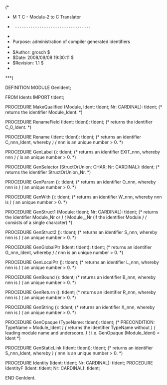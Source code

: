 (*
 *	M T C  -  Modula-2 to C Translator
 *      ----------------------------------
 *
 *	Purpose: administration of compiler generated identifiers
 *
 *	$Author: grosch $
 *	$Date: 2008/09/08 19:30:11 $
 *	$Revision: 1.1 $
 *
 ***)

DEFINITION MODULE GenIdent;

FROM Idents IMPORT tIdent;

PROCEDURE MakeQualified	(Module, Ident: tIdent; Nr: CARDINAL): tIdent;
			(* returns the identifier Module_Ident.		*)

PROCEDURE RenameField	(Ident: tIdent): tIdent;
			(* returns the identifier C_0_Ident.		*)

PROCEDURE Rename	(Ident: tIdent): tIdent;
			(* returns an identifier C_nnn_Ident, whereby	*)
			(* nnn is an unique number > 0.			*)

PROCEDURE GenLabel	(): tIdent;
			(* returns an identifier EXIT_nnn, whereby nnn	*)
			(* is an unique number > 0.			*)

PROCEDURE GenSelector	(StructOrUnion: CHAR; Nr: CARDINAL): tIdent;
			(* returns the identifier StructOrUnion_Nr.	*)

PROCEDURE GenParam	(): tIdent;
			(* returns an identifier O_nnn, whereby nnn is	*)
			(* an unique number > 0.			*)

PROCEDURE GenWith	(): tIdent;
			(* returns an identifier W_nnn, whereby nnn is	*)
			(* an unique number > 0.			*)

PROCEDURE GenStruct1	(Module: tIdent; Nr: CARDINAL): tIdent;
			(* returns the identifier Module_Nr or		*)
			(* Module__Nr (if the identifier Module		*)
			(* consists of a single character)		*)

PROCEDURE GenStruct2	(): tIdent;
			(* returns an identifier S_nnn, whereby nnn is	*)
			(* an unique number > 0.			*)

PROCEDURE GenGlobalPtr	(Ident: tIdent): tIdent;
			(* returns an identifier G_nnn_Ident, whereby	*)
			(* nnn is an unique number > 0.			*)

PROCEDURE GenLocalPtr	(): tIdent;
			(* returns an identifier L_nnn, whereby nnn is	*)
			(* an unique number > 0.			*)

PROCEDURE GenBound	(): tIdent;
			(* returns an identifier B_nnn, whereby nnn is	*)
			(* an unique number > 0.			*)

PROCEDURE GenReturn	(): tIdent;
			(* returns an identifier R_nnn, whereby nnn is	*)
			(* an unique number > 0.			*)

PROCEDURE GenString	(): tIdent;
			(* returns an identifier X_nnn, whereby nnn is	*)
			(* an unique number > 0.			*)

PROCEDURE GenOpaque	(TypeName: tIdent): tIdent;
			(* PRECONDITION: TypeName = Module_Ident 	*)
			(* returns the identifier TypeName without	*)
			(* leading module name and underscore.		*)
			(* i.e. GenOpaque (Module_Ident) = Ident	*)

PROCEDURE GenStaticLink (Ident: tIdent): tIdent;
			(* returns an identifier S_nnn_Ident, whereby	*)
			(* nnn is an unique number > 0.			*)
			
PROCEDURE Identity	(Ident: tIdent; Nr: CARDINAL): tIdent;
PROCEDURE IdentityF	(Ident: tIdent; Nr: CARDINAL): tIdent;

END GenIdent.
